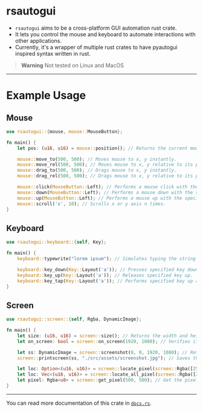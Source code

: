 # rsautogui
 * `rsautogui` aims to be a cross-platform GUI automation rust crate.
 * It lets you control the mouse and keyboard to automate interactions with other applications.
 * Currently, it's a wrapper of multiple rust crates to have pyautogui inspired syntax written in rust.

 
> **Warning**
> Not tested on Linux and MacOS
 
 ---

# Example Usage

## Mouse
```rust
use rsautogui::{mouse, mouse::MouseButton};

fn main() {
    let pos: (u16, u16) = mouse::position(); // Returns the current mouse coordinates.

    mouse::move_to(500, 500); // Moves mouse to x, y instantly.
    mouse::move_rel(500, 500); // Moves mouse to x, y relative to its position instantly.
    mouse::drag_to(500, 500); // Drags mouse to x, y instantly.
    mouse::drag_rel(500, 500); // Drags mouse to x, y relative to its position instantly.

    mouse::click(MouseButton::Left); // Performs a mouse click with the specified button.
    mouse::down(MouseButton::Left); // Performs a mouse down with the specified button.
    mouse::up(MouseButton::Left); // Performs a mouse up with the specified button.
    mouse::scroll('x', 10); // Scrolls x or y axis n times.
}
```
## Keyboard
```rust
use rsautogui::keyboard::{self, Key};

fn main() {
    keyboard::typewrite("lorem ipsum"); // Simulates typing the string provided.

    keyboard::key_down(Key::Layout('a')); // Presses specified key down.
    keyboard::key_up(Key::Layout('a')); // Releases specified key up.
    keyboard::key_tap(Key::Layout('a')); // Performs specified key up and down.
}
```
## Screen
```rust
use rsautogui::screen::{self, Rgba, DynamicImage};

fn main() {
    let size: (u16, u16) = screen::size(); // Returns the width and height of primary screen.
    let on_screen: bool = screen::on_screen(1920, 1080); // Verifies if specified x & y coordinates are present on primary screen.

    let ss: DynamicImage = screen::screenshot(0, 0, 1920, 1080); // Returns screenshot of the primary screen.
    screen::printscreen(ss, "./src/assets/screenshot.jpg"); // Saves the provided screenshot to a path with the specified filename and extension.

    let loc: Option<(u16, u16)> = screen::locate_pixel(screen::Rgba([255, 255, 255, 255])); // Locates the first pixel color similar to the one specified and returns its coordinate.
    let loc: Vec<(u16, u16)> = screen::locate_all_pixel(screen::Rgba([255, 255, 255, 255])); // Locates all pixel colors similar to the one specified and returns their coordinates.
    let pixel: Rgba<u8> = screen::get_pixel(500, 500); // Get the pixel color on x, y coordinate.
}
```
---
You can read more documentation of this crate in [`docs.rs`](https://docs.rs/rsautogui/).
